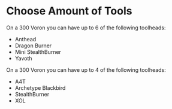 # Choose Amount of Tools
On a 300 Voron you can have up to 6 of the following toolheads:
- Anthead
- Dragon Burner
- Mini StealthBurner
- Yavoth

On a 300 Voron you can have up to 4 of the following toolheads:
- A4T
- Archetype Blackbird
- StealthBurner
- XOL

